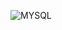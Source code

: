 ![MYSQL](https://user-images.githubusercontent.com/100095205/164985653-24f83eb2-3938-41f2-b313-d78e671e7d7f.png)
